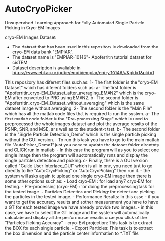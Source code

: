 # AutoCryoPicker
Unsupervised Learning Approach for Fully Automated Single Particle Picking in Cryo-EM Images

cryo-EM Images Dataset:
  - The dataset that has been used in this repository is dowloaded from the cryo-EM data bank "EMPIAR".
  - The dataset name is "EMPIAR-10146"- Apoferritin tutorial dataset for cisTEM.
  - Dataset description is avaliable in https://www.ebi.ac.uk/pdbe/emdb/empiar/entry/10146/#&gid=1&pid=1

This repository has diferent files such as:
   1- The first folder is the "cryo-EM Dataset" which has diferent folders such as:
       a- The first folder is "Apoferritin_cryo-EM_Dataset_after_averaging_EMAN2" which is the cryo-EM after converted to PNG using EMAN2.
       b- The second folder is "Apoferritin_cryo-EM_Dataset_without_averaging" which is the same dataset image without averaging.
   2- The second folder is the "Main File" which has all the matlab code files that is required to run the system.
       a- The first matlab code folder is the "Pre-processing Stage" which is used to preprocessed the whole images dataset and plot the 
          average results of the PSNR, SNR, and MSE, ans well as to the student-t test.
       b- The second folder is the "Signle Particle Detection_Demo" which is the single particle picking without the GUI version.
          - To run this task you have to go to the main matlab file "AutoPicker_Demo1" just you need to update the dataset folder 
             directoty and CLICK run in matlab.
          - In this case the program will as you to select one single image then the program will auotomatically runs and display the 
             single particles detection and picking.
       c- Finally, there is a GUI version called "Guide User Interface_GUI" which is all in one, you need just to go directly to the 
          "AutoCryoPicking" or "AutoCryoPicking" then run it.
          - the system will asks again to upload one single cryo-EM image then there is some other options such as:
              - Load cryo-EM : for load any7 cryo-EM for testing.
              - Pre-processing (cryo-EM) : for doing the preprocessing task for the tested image.
              - Particles Detection and Picking: for detect and picking the particles in the tested image.
              - Performance Results: In this case 
                                      - if you want to get the accuracy results and aother measurement you have to have a GT for
                                        each tested image we have already provide two images.
                                      - in this case, we have to select the GT image and the system will automatically calculate and
                                        display all the performnace results once you click of the "Particles Picking Accuracy"
             - cryo-EM projection: This task is to extract the BOX for each single particle.
             - Export Particles: This task is to extract the box dimension and the particle center information to *.TXT file.

